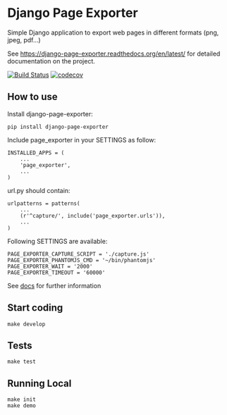Django Page Exporter
==============================

Simple Django application to export web pages in different formats (png, jpeg, pdf...)

See https://django-page-exporter.readthedocs.org/en/latest/ for detailed documentation on the project.

[![Build Status](https://travis-ci.org/marcoimme/django-page-exporter.svg?branch=develop)](https://travis-ci.org/marcoimme/django-page-exporter)
[![codecov](https://codecov.io/gh/marcoimme/django-page-exporter/branch/develop/graph/badge.svg)](https://codecov.io/gh/marcoimme/django-page-exporter)

How to use
----------
Install django-page-exporter:

    pip install django-page-exporter


Include page_exporter in your SETTINGS as follow:

    INSTALLED_APPS = (
        ...
        'page_exporter',
        ...
    )

url.py should contain:

    urlpatterns = patterns(
        ...
        (r'^capture/', include('page_exporter.urls')),
        ...
    )

Following SETTINGS are available:

    PAGE_EXPORTER_CAPTURE_SCRIPT = './capture.js'
	PAGE_EXPORTER_PHANTOMJS_CMD = '~/bin/phantomjs'
	PAGE_EXPORTER_WAIT = '2000'
	PAGE_EXPORTER_TIMEOUT = '60000'

See [docs](https://django-page-exporter.readthedocs.org/en/latest/) for further information


Start coding
------------
    make develop

Tests
------------
    make test

Running Local
-------------
    make init
    make demo
